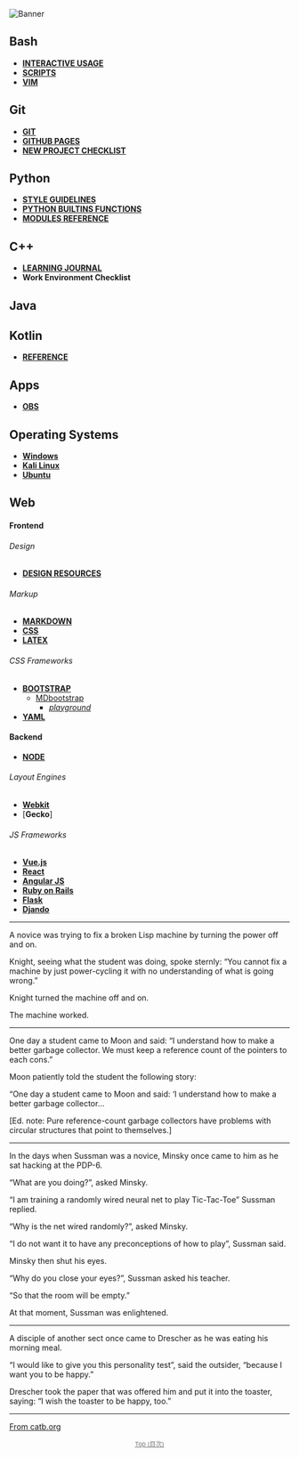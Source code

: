 ![Banner](banners/guides.png)
## Bash
- [**INTERACTIVE USAGE**](bash/bash-shell.md)
- [**SCRIPTS**](bash/bash-scripts.md)
- [**VIM**](bash/vim-plugins)
## Git
- [**GIT**](git/git.md)
- [**GITHUB PAGES**](git/github-pages.md)
- [**NEW PROJECT CHECKLIST**](git/new-project.md)
## Python
- [**STYLE GUIDELINES**](python/python-style.md)
- [**PYTHON BUILTINS FUNCTIONS**](python/python-builtin-functions.md)
- [**MODULES REFERENCE**](python/python-modules-reference.md)
## C++
- [**LEARNING JOURNAL**](cpp/cpp-learning-journal.md)
- **Work Environment Checklist**
## Java
## Kotlin
- [**REFERENCE**](https://en.wikipedia.org/wiki/Kotlin_(programming_language))
## Apps
- [**OBS**](apps/obs-guide.md)
## Operating Systems
- [**Windows**](os/windows-usage.md)
- [**Kali Linux**](remember/kali-guide.md)
- [**Ubuntu**](computerusage.md)
## Web
#### Frontend
###### Design
- [**DESIGN RESOURCES**](design-resources.md)
###### Markup
- [**MARKDOWN**](markdown.md)
- [**CSS**](css-tricks.md)
- [**LATEX**](latex-guide.md)
###### CSS Frameworks
- [**BOOTSTRAP**](https://getbootstrap.com/docs/4.4/getting-started/introduction/)
  - [MDbootstrap](https://mdbootstrap.com/docs/standard/layout/grid/)
    - [*playground*](https://mdbootstrap.com/snippets/)
- [**YAML**](https://github.com/yaml)
#### Backend
- [**NODE**](node-guide.md)
###### Layout Engines
- [**Webkit**](https://webkit.org/web-inspector/)
- [**Gecko**]
###### JS Frameworks
- [**Vue.js**](https://vuejs.org/v2/guide/)
- [**React**](https://reactjs.org/docs/getting-started.html)
- [**Angular JS**](https://docs.angularjs.org/api)
- [**Ruby on Rails**](https://guides.rubyonrails.org/)
- [**Flask**](python/flask-guide.md)
- [**Djando**](python/django-guide.md)

------------------------------------

A novice was trying to fix a broken Lisp machine by turning the power off and on.

Knight, seeing what the student was doing, spoke sternly: “You cannot fix a machine by just power-cycling it with no understanding of what is going wrong.”

Knight turned the machine off and on.

The machine worked.

-------------------------------------

One day a student came to Moon and said: “I understand how to make a better garbage collector. We must keep a reference count of the pointers to each cons.”

Moon patiently told the student the following story:

“One day a student came to Moon and said: ‘I understand how to make a better garbage collector...

[Ed. note: Pure reference-count garbage collectors have problems with circular structures that point to themselves.]

-------------------------------------

In the days when Sussman was a novice, Minsky once came to him as he sat hacking at the PDP-6.

“What are you doing?”, asked Minsky.

“I am training a randomly wired neural net to play Tic-Tac-Toe” Sussman replied.

“Why is the net wired randomly?”, asked Minsky.

“I do not want it to have any preconceptions of how to play”, Sussman said.

Minsky then shut his eyes.

“Why do you close your eyes?”, Sussman asked his teacher.

“So that the room will be empty.”

At that moment, Sussman was enlightened.


-------------------------------------

A disciple of another sect once came to Drescher as he was eating his morning meal.

“I would like to give you this personality test”, said the outsider, “because I want you to be happy.”

Drescher took the paper that was offered him and put it into the toaster, saying: “I wish the toaster to be happy, too.”

-------------------------------------

[From catb.org](http://www.catb.org/jargon/html/koans.html)

  
<div align="center" style="font-size: 11px; margin: 0; opacity:.6"><a href="#table-of-contents">Top (目次)</a></div> 
